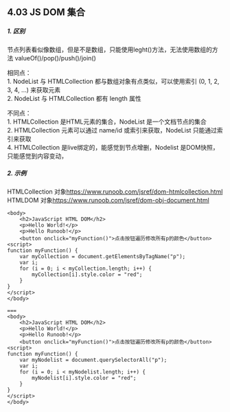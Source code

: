 ## 4.03 JS DOM 集合


##### 1. 区别

节点列表看似像数组，但是不是数组，只能使用leght()方法，无法使用数组的方法 valueOf()/pop()/push()/join()      

相同点：      
1\. NodeList 与 HTMLCollection 都与数组对象有点类似，可以使用索引 (0, 1, 2, 3, 4, ...) 来获取元素       
2\. NodeList 与 HTMLCollection 都有 length 属性        

不同点：             
1\. HTMLCollection 是HTML元素的集合，NodeList 是一个文档节点的集合           
2\. HTMLCollection 元素可以通过 name/id 或索引来获取，NodeList 只能通过索引来获取             
4\. HTMLCollection 是live绑定的，能感觉到节点增删，Nodelist 是DOM快照，只能感觉到内容变动，



##### 2. 示例
HTMLCollection 对象<https://www.runoob.com/jsref/dom-htmlcollection.html>       
HTMLDOM 对象<https://www.runoob.com/jsref/dom-obj-document.html>         

```
<body>
    <h2>JavaScript HTML DOM</h2>
    <p>Hello World!</p>
    <p>Hello Runoob!</p>
    <button onclick="myFunction()">点击按钮遍历修改所有p的颜色</button>
<script>
function myFunction() {
    var myCollection = document.getElementsByTagName("p");
    var i;
    for (i = 0; i < myCollection.length; i++) {
        myCollection[i].style.color = "red";
    }
}
</script>
</body>

===
<body>
    <h2>JavaScript HTML DOM</h2>
    <p>Hello World!</p>
    <p>Hello Runoob!</p>
    <button onclick="myFunction()">点击按钮遍历修改所有p的颜色</button>
<script>
function myFunction() {
    var myNodelist = document.querySelectorAll("p");
    var i;
    for (i = 0; i < myNodelist.length; i++) {
        myNodelist[i].style.color = "red";
    }
}
</script>
</body>
```